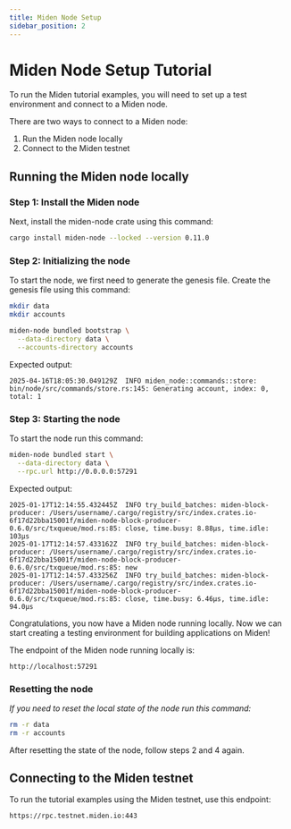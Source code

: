 ```yaml
---
title: Miden Node Setup
sidebar_position: 2
---
```


# Miden Node Setup Tutorial

To run the Miden tutorial examples, you will need to set up a test environment and connect to a Miden node.

There are two ways to connect to a Miden node:

1. Run the Miden node locally
2. Connect to the Miden testnet

## Running the Miden node locally

### Step 1: Install the Miden node

Next, install the miden-node crate using this command:

```bash
cargo install miden-node --locked --version 0.11.0
```

### Step 2: Initializing the node

To start the node, we first need to generate the genesis file. Create the genesis file using this command:

```bash
mkdir data
mkdir accounts

miden-node bundled bootstrap \
  --data-directory data \
  --accounts-directory accounts
```

Expected output:

```
2025-04-16T18:05:30.049129Z  INFO miden_node::commands::store: bin/node/src/commands/store.rs:145: Generating account, index: 0, total: 1
```

### Step 3: Starting the node

To start the node run this command:

```bash
miden-node bundled start \
  --data-directory data \
  --rpc.url http://0.0.0.0:57291
```

Expected output:

```
2025-01-17T12:14:55.432445Z  INFO try_build_batches: miden-block-producer: /Users/username/.cargo/registry/src/index.crates.io-6f17d22bba15001f/miden-node-block-producer-0.6.0/src/txqueue/mod.rs:85: close, time.busy: 8.88µs, time.idle: 103µs
2025-01-17T12:14:57.433162Z  INFO try_build_batches: miden-block-producer: /Users/username/.cargo/registry/src/index.crates.io-6f17d22bba15001f/miden-node-block-producer-0.6.0/src/txqueue/mod.rs:85: new
2025-01-17T12:14:57.433256Z  INFO try_build_batches: miden-block-producer: /Users/username/.cargo/registry/src/index.crates.io-6f17d22bba15001f/miden-node-block-producer-0.6.0/src/txqueue/mod.rs:85: close, time.busy: 6.46µs, time.idle: 94.0µs
```

Congratulations, you now have a Miden node running locally. Now we can start creating a testing environment for building applications on Miden!

The endpoint of the Miden node running locally is:

```
http://localhost:57291
```

### Resetting the node

_If you need to reset the local state of the node run this command:_

```bash
rm -r data
rm -r accounts
```

After resetting the state of the node, follow steps 2 and 4 again.

## Connecting to the Miden testnet

To run the tutorial examples using the Miden testnet, use this endpoint:

```bash
https://rpc.testnet.miden.io:443
```
